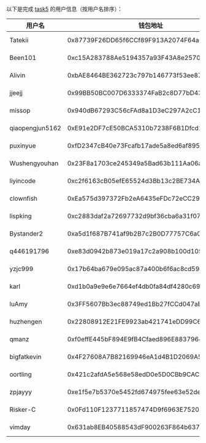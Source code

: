 以下是完成 [task5](../task/task5.md) 的用户信息（按用户名排序）：

| 用户名  | 钱包地址                                   | tx                                                                                                               |
| ------- | ------------------------------------------ | ---------------------------------------------------------------------------------------------------------------- |
| Tatekii         | 0x87739F26DD65f6CCf89F913A2074F64a6aC710E3 | [1 MON](https://testnet.monadexplorer.com/tx/0x52b44bea152f6ec317301d7201986ac73077fe9db490a935b2c1507ad1cffa90) |
| Been101         | 0xc15A283788Ae5194357a93F43A8e257046235cfd | [1 MON](https://testnet.monadexplorer.com/tx/0xbbf5536b2800e6def86178f99c9b94eb5af6f5fdbaf94ec8f9d5bcbe495022e0) |
| Alivin          | 0xbAE8464BE362723c797b146773f53ee879794623 | [1 MON]()  |
| jjeejj          | 0x99BB50BC007D6333374FaB2c8D77bD43Fe9Ce2F9 | [1 MON](https://testnet.monadexplorer.com/tx/0xed033af2030d5c58211a2ec51389acf55a6236dac2b1f8d98364fa9a3fc95b33) |
| missop          | 0x940dB67293C56cFAd8a1D3eC297A2cC1A4b10e4B | [1 MON](https://testnet.monadexplorer.com/tx/0x4404b86352e6522ca8db7e9950c6b75b2a59c933ea21ecefc0932942c3313af1) |
| qiaopengjun5162 | 0xE91e2DF7cE50BCA5310b7238F6B1Dfcd15566bE5 | [1 MON](https://testnet.monadexplorer.com/tx/0xe187c89c584f3688c99e3faf2b69ade3770895e3cf1303a39d87018e6b23df83) |
| puxinyue        | 0xfD2347cB40e73Fcafb17ade5a8ed6af895eD1c5c | [1 MON](https://testnet.monadexplorer.com/tx/0x950ca3e5714e98181be5fa97a9b0503903f1c9bdee53fcf36bdf7a57ad6a667e) |
| Wushengyouhan   | 0x23F8a1703ce245349a5Bad63b111Aa06ada7bB30 | [1 MON](https://testnet.monadexplorer.com/tx/0xa022a559be15a29ed76ebc328a15f0e0b1882f726e686ece99dc6bf8806d6c7f) |
| liyincode       | 0xc2f6163cB05efE65524d3Bb13c2BE734A6916385 | [1 MON](https://testnet.monadexplorer.com/tx/0x5f251abc9b96c6c934660d8300bd84a546686ca605c71c21ac4bbae7d6e6f4bd) |
| clownfish       | 0xEa575d397372Fb2eA6435eFDc72eCC29BecfC396 | [1 MON](https://testnet.monadexplorer.com/tx/0x7991db98019f9e0208273edae1b3bdc12e3558ad8c2e5bd2862e33508a1fc35c) |
| lispking        | 0xc2883daf2a72697732d9bf36cba6a31f07c4d472 | [1 MON](https://testnet.monadexplorer.com/tx/0x8a1643ed81c5d80d8ecc58939368f7c7c1096e683344a27801f5251bed6c817e) |
| Bystander2      | 0xa5d1f687B741af9b2B7c2B0D77757C6a0De69055 | [1 MON](https://testnet.monadexplorer.com/tx/0xe2e7c24b174b6fc0a2d3f6cdba01106e4947f18c7a4470216e711dd1eb63e437) |
| q446191796      | 0xe83d0942b873e019a17c2a908b100d1051387ca3 | [1 MON](https://testnet.monadexplorer.com/tx/0x73dadf69e484ca96180a3e49f27634df0b2311702109a43e67be91d48164a4e4) |
| yzjc999         | 0x17b64ba679e095ac87a400b6f6ac8cd591b517f9 | [1 MON](https://testnet.monadexplorer.com/tx/0xad98aff3a58565e61f4543bed2adbdaf24ace7ac063dbc3f4d4c7031136b679c) |
| karl            | 0xd1b0a9e9e6e7664ef4db0fa84df4280c69333333 | [1 MON](https://testnet.monadexplorer.com/tx/0x5d68b5af1bca7ff9a85fce0fca47a79260e20627637e6ccb2255aef74c1250a8) |
| luAmy           | 0x3FF5607Bb3ec88749ed1Bb27fCCd047aBf60619e | [1 MON](https://testnet.monadexplorer.com/tx/0x0feaf2a945bf559508a14720c3f67aeb6554e56ca4854578c8237d6ef7acca4b) |
| huzhengen       | 0x22808912E21FE9923ab421741eDD99C611A2661C | [1 MON](https://testnet.monadexplorer.com/tx/0x913da5aa9250b483aabfaf17a58eb125ec7f85e4410f576d800dc05091bf4808) |
| qmanz           | 0xf0effE445bF894E9fB4Cfaed896E8837964Ba223 | [1 MON](https://testnet.monadexplorer.com/tx/0x40a4c3706857f5c658605bf7920ad225566792420d9921bf7db4a95cc946038c) |
| bigfatkevin     | 0x4F27608A7B82169946eA1d4B1D2069A52BA446aC | [1 MON](https://testnet.monadexplorer.com/tx/0xed5a0fcb18374330510fa48bdcde9a28ac536c6a03a1741ddbfdf5a09e19f7b3) |
| oortling        | 0x421c2afdA5e568e58edD0e5D0CBb9CAC8Ef0e6a9 | [1 MON](https://testnet.monadexplorer.com/tx/0x3d462a442e6707e7e58656afcdbbac939221d2ec81953688a275f8598bcd4713) |
| zpjayyy         | 0xe1f5e7b5370e5452fd674975fee63e52de283545 | [1 MON](https://testnet.monadexplorer.com/tx/0x5fe796eadba01549c19ad02e3e7e5d7833ea56893d8266a90d2bf70374c2adfa) |
| Risker-C        | 0x0Fd110F1237711857474D9f6963E75206798fB91 | [1 MON](https://testnet.monadexplorer.com/tx/0x4d32117a1741667b8392fd2b9d0b4eccee28caf39bfb402735c9e4663091948a) |
| vimday          | 0x631ab8EB40588543dF900263F864b6376d56A587 | [1 MON](https://testnet.monadexplorer.com/tx/0xee8936547322585ca9a9e52cf41085379b6705286a72b6e0329a59dd590ea263) |
 